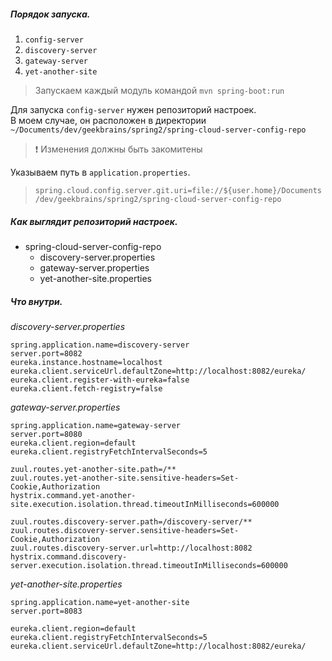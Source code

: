 ##### Порядок запуска.
1. `config-server`
2. `discovery-server`
3. `gateway-server`
4. `yet-another-site`

> Запускаем каждый модуль командой `mvn spring-boot:run`

Для запуска `config-server` нужен репозиторий настроек.  
В моем случае, он расположен в директории `~/Documents/dev/geekbrains/spring2/spring-cloud-server-config-repo`
>:exclamation: Изменения должны быть закомитены

Указываем путь в `application.properties`.
> `spring.cloud.config.server.git.uri=file://${user.home}/Documents/dev/geekbrains/spring2/spring-cloud-server-config-repo`

##### Как выглядит репозиторий настроек.

* spring-cloud-server-config-repo
  * discovery-server.properties
  * gateway-server.properties
  * yet-another-site.properties

##### Что внутри.
*discovery-server.properties*
```properties
spring.application.name=discovery-server
server.port=8082
eureka.instance.hostname=localhost
eureka.client.serviceUrl.defaultZone=http://localhost:8082/eureka/
eureka.client.register-with-eureka=false
eureka.client.fetch-registry=false
```

*gateway-server.properties*
```properties
spring.application.name=gateway-server
server.port=8080
eureka.client.region=default
eureka.client.registryFetchIntervalSeconds=5

zuul.routes.yet-another-site.path=/**
zuul.routes.yet-another-site.sensitive-headers=Set-Cookie,Authorization
hystrix.command.yet-another-site.execution.isolation.thread.timeoutInMilliseconds=600000

zuul.routes.discovery-server.path=/discovery-server/**
zuul.routes.discovery-server.sensitive-headers=Set-Cookie,Authorization
zuul.routes.discovery-server.url=http://localhost:8082
hystrix.command.discovery-server.execution.isolation.thread.timeoutInMilliseconds=600000
```

*yet-another-site.properties*
```properties
spring.application.name=yet-another-site
server.port=8083
 
eureka.client.region=default
eureka.client.registryFetchIntervalSeconds=5
eureka.client.serviceUrl.defaultZone=http://localhost:8082/eureka/
```
